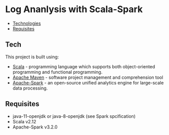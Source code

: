 # Log Ananlysis with Scala-Spark

- [Technologies](##Tech)
- [Requisites](##Requisites)

## Tech
This project is built using:
- [Scala](https://www.scala-lang.org/) - programming language which supports both object-oriented programming and functional programming.
- [Apache Maven](https://maven.apache.org/) - software project management and comprehension tool
- [Apache-Spark](https://spark.apache.org/) - an open-source unified analytics engine for large-scale data processing.

## Requisites
* java-11-openjdk or java-8-openjdk (see Spark spcification)
* Scala v2.12
* Apache-Spark v3.2.0
